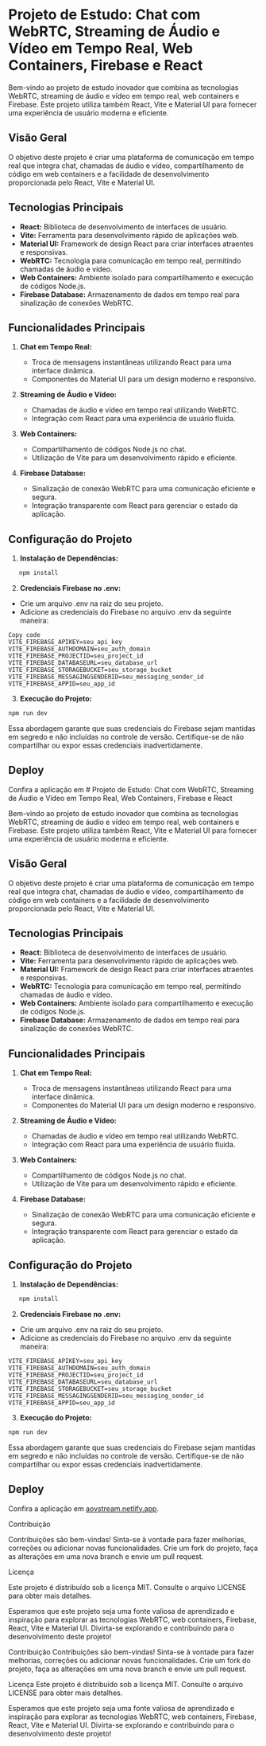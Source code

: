 # Projeto de Estudo: Chat com WebRTC, Streaming de Áudio e Vídeo em Tempo Real, Web Containers, Firebase e React

Bem-vindo ao projeto de estudo inovador que combina as tecnologias WebRTC, streaming de áudio e vídeo em tempo real, web containers e Firebase. Este projeto utiliza também React, Vite e Material UI para fornecer uma experiência de usuário moderna e eficiente.

## Visão Geral

O objetivo deste projeto é criar uma plataforma de comunicação em tempo real que integra chat, chamadas de áudio e vídeo, compartilhamento de código em web containers e a facilidade de desenvolvimento proporcionada pelo React, Vite e Material UI.

## Tecnologias Principais

- **React:** Biblioteca de desenvolvimento de interfaces de usuário.
- **Vite:** Ferramenta para desenvolvimento rápido de aplicações web.
- **Material UI:** Framework de design React para criar interfaces atraentes e responsivas.
- **WebRTC:** Tecnologia para comunicação em tempo real, permitindo chamadas de áudio e vídeo.
- **Web Containers:** Ambiente isolado para compartilhamento e execução de códigos Node.js.
- **Firebase Database:** Armazenamento de dados em tempo real para sinalização de conexões WebRTC.

## Funcionalidades Principais

1. **Chat em Tempo Real:**
   - Troca de mensagens instantâneas utilizando React para uma interface dinâmica.
   - Componentes do Material UI para um design moderno e responsivo.

2. **Streaming de Áudio e Vídeo:**
   - Chamadas de áudio e vídeo em tempo real utilizando WebRTC.
   - Integração com React para uma experiência de usuário fluida.

3. **Web Containers:**
   - Compartilhamento de códigos Node.js no chat.
   - Utilização de Vite para um desenvolvimento rápido e eficiente.

4. **Firebase Database:**
   - Sinalização de conexão WebRTC para uma comunicação eficiente e segura.
   - Integração transparente com React para gerenciar o estado da aplicação.

## Configuração do Projeto

1. **Instalação de Dependências:**
```bash
   npm install
```
2. **Credenciais Firebase no .env:**

 - Crie um arquivo .env na raiz do seu projeto.
 - Adicione as credenciais do Firebase no arquivo .env da seguinte maneira:

```env
Copy code
VITE_FIREBASE_APIKEY=seu_api_key
VITE_FIREBASE_AUTHDOMAIN=seu_auth_domain
VITE_FIREBASE_PROJECTID=seu_project_id
VITE_FIREBASE_DATABASEURL=seu_database_url
VITE_FIREBASE_STORAGEBUCKET=seu_storage_bucket
VITE_FIREBASE_MESSAGINGSENDERID=seu_messaging_sender_id
VITE_FIREBASE_APPID=seu_app_id
```
3. **Execução do Projeto:**

```bash
npm run dev
```
Essa abordagem garante que suas credenciais do Firebase sejam mantidas em segredo e não incluídas no controle de versão. Certifique-se de não compartilhar ou expor essas credenciais inadvertidamente.

## Deploy
Confira a aplicação em # Projeto de Estudo: Chat com WebRTC, Streaming de Áudio e Vídeo em Tempo Real, Web Containers, Firebase e React

Bem-vindo ao projeto de estudo inovador que combina as tecnologias WebRTC, streaming de áudio e vídeo em tempo real, web containers e Firebase. Este projeto utiliza também React, Vite e Material UI para fornecer uma experiência de usuário moderna e eficiente.

## Visão Geral

O objetivo deste projeto é criar uma plataforma de comunicação em tempo real que integra chat, chamadas de áudio e vídeo, compartilhamento de código em web containers e a facilidade de desenvolvimento proporcionada pelo React, Vite e Material UI.

## Tecnologias Principais

- **React:** Biblioteca de desenvolvimento de interfaces de usuário.
- **Vite:** Ferramenta para desenvolvimento rápido de aplicações web.
- **Material UI:** Framework de design React para criar interfaces atraentes e responsivas.
- **WebRTC:** Tecnologia para comunicação em tempo real, permitindo chamadas de áudio e vídeo.
- **Web Containers:** Ambiente isolado para compartilhamento e execução de códigos Node.js.
- **Firebase Database:** Armazenamento de dados em tempo real para sinalização de conexões WebRTC.

## Funcionalidades Principais

1. **Chat em Tempo Real:**
   - Troca de mensagens instantâneas utilizando React para uma interface dinâmica.
   - Componentes do Material UI para um design moderno e responsivo.

2. **Streaming de Áudio e Vídeo:**
   - Chamadas de áudio e vídeo em tempo real utilizando WebRTC.
   - Integração com React para uma experiência de usuário fluida.

3. **Web Containers:**
   - Compartilhamento de códigos Node.js no chat.
   - Utilização de Vite para um desenvolvimento rápido e eficiente.

4. **Firebase Database:**
   - Sinalização de conexão WebRTC para uma comunicação eficiente e segura.
   - Integração transparente com React para gerenciar o estado da aplicação.

## Configuração do Projeto

1. **Instalação de Dependências:**
```bash
   npm install
```
2. **Credenciais Firebase no .env:**

 - Crie um arquivo .env na raiz do seu projeto.
 - Adicione as credenciais do Firebase no arquivo .env da seguinte maneira:

```env
VITE_FIREBASE_APIKEY=seu_api_key
VITE_FIREBASE_AUTHDOMAIN=seu_auth_domain
VITE_FIREBASE_PROJECTID=seu_project_id
VITE_FIREBASE_DATABASEURL=seu_database_url
VITE_FIREBASE_STORAGEBUCKET=seu_storage_bucket
VITE_FIREBASE_MESSAGINGSENDERID=seu_messaging_sender_id
VITE_FIREBASE_APPID=seu_app_id
```
3. **Execução do Projeto:**

```bash
npm run dev
```
Essa abordagem garante que suas credenciais do Firebase sejam mantidas em segredo e não incluídas no controle de versão. Certifique-se de não compartilhar ou expor essas credenciais inadvertidamente.

## Deploy

Confira a aplicação em [aovstream.netlify.app](https://aovstream.netlify.app).

Contribuição

Contribuições são bem-vindas! Sinta-se à vontade para fazer melhorias, correções ou adicionar novas funcionalidades. Crie um fork do projeto, faça as alterações em uma nova branch e envie um pull request.

Licença

Este projeto é distribuído sob a licença MIT. Consulte o arquivo LICENSE para obter mais detalhes.

Esperamos que este projeto seja uma fonte valiosa de aprendizado e inspiração para explorar as tecnologias WebRTC, web containers, Firebase, React, Vite e Material UI. Divirta-se explorando e contribuindo para o desenvolvimento deste projeto!

Contribuição
Contribuições são bem-vindas! Sinta-se à vontade para fazer melhorias, correções ou adicionar novas funcionalidades. Crie um fork do projeto, faça as alterações em uma nova branch e envie um pull request.

Licença
Este projeto é distribuído sob a licença MIT. Consulte o arquivo LICENSE para obter mais detalhes.

Esperamos que este projeto seja uma fonte valiosa de aprendizado e inspiração para explorar as tecnologias WebRTC, web containers, Firebase, React, Vite e Material UI. Divirta-se explorando e contribuindo para o desenvolvimento deste projeto!

